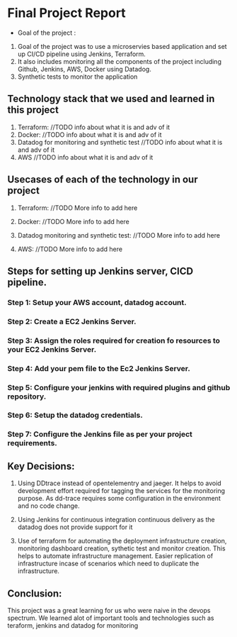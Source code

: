 # Final Project Report

* Goal of the project :

1. Goal of the project was to use a microservies based application and set up CI/CD pipeline using Jenkins, Terraform. 
2. It also includes monitoring all the components of the project including Github, Jenkins, AWS, Docker using Datadog.
3. Synthetic tests to monitor the application

## Technology stack that we used and learned in this project

1. Terraform: //TODO info about what it is and adv of it
2. Docker: //TODO info about what it is and adv of it
3. Datadog for monitoring and synthetic test //TODO info about what it is and adv of it
4. AWS //TODO info about what it is and adv of it

## Usecases of each of the technology in our project

1. Terraform: //TODO More info to add here

2. Docker: //TODO More info to add here

3. Datadog monitoring and synthetic test: //TODO More info to add here

4. AWS: //TODO More info to add here

## Steps for setting up Jenkins server, CICD pipeline.
 
### Step 1: Setup your AWS account, datadog account.

### Step 2: Create a EC2 Jenkins Server.

### Step 3: Assign the roles required for creation fo resources to your EC2 Jenkins Server.

### Step 4: Add your pem file to the Ec2 Jenkins Server.

### Step 5: Configure your jenkins with required plugins and github repository.

### Step 6: Setup the datadog credentials.

### Step 7: Configure the Jenkins file as per your project requirements.


## Key Decisions:

1. Using DDtrace instead of opentelementry and jaeger. It helps to avoid development effort required for tagging the services for the monitoring purpose. As dd-trace requires some configuration in the environment and no code change.

2. Using Jenkins for continuous integration continuous delivery as the datadog does not provide support for it

3. Use of terraform for automating the deployment infrastructure creation, monitoring dashboard creation, sythetic test and monitor creation. This helps to automate infrastructure management. Easier replication of infrastructure incase of scenarios which need to duplicate the infrastructure.

## Conclusion:

This project was a great learning for us who were naive in the devops spectrum. We learned alot of important tools and technologies such as teraform, jenkins and datadog for monitoring 








